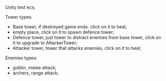 Unity test ecs; 

Tower types:

- Base tower, if destroyed game ends. click on it to heal;
- empty place, click on it to spawn defence tower;
- Defence tower, just tower to distract enemies from base tower, click on it to upgrade to AttackerTower;
- Attacker tower, tower that attacks enemies, click on it to heal;



Enemies types:
- goblin, melee attack;
- archers, range attack; 
